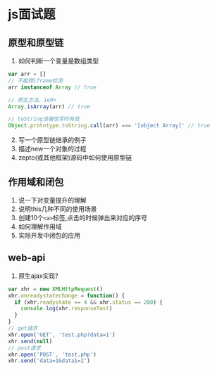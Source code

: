 # js面试题
## 原型和原型链
1. 如何判断一个变量是数组类型
``` javascript
var arr = []
// 不能跨iframe检测
arr instanceof Array // true

// 原生方法，ie9+
Array.isArray(arr) // true

// toString没被改写时有效
Object.prototype.toString.call(arr) === '[object Array]' // true
```
2. 写一个原型链继承的例子
3. 描述new一个对象的过程
4. zepto(或其他框架)源码中如何使用原型链
## 作用域和闭包
1. 说一下对变量提升的理解
2. 说明this几种不同的使用场景
3. 创建10个`<a>`标签,点击的时候弹出来对应的序号
4. 如何理解作用域
5. 实际开发中闭包的应用
## web-api
1. 原生ajax实现?
``` javascript
var xhr = new XMLHttpRequest()
xhr.onreadystatechange = function() {
  if (xhr.readystate == 4 && xhr.status == 200) {
    console.log(xhr.responseText)
  }
}
// get请求
xhr.open('GET', 'test.php?data=1')
xhr.send(null)
// post请求
xhr.open('POST', 'test.php')
xhr.send('data=1&data1=2')
```